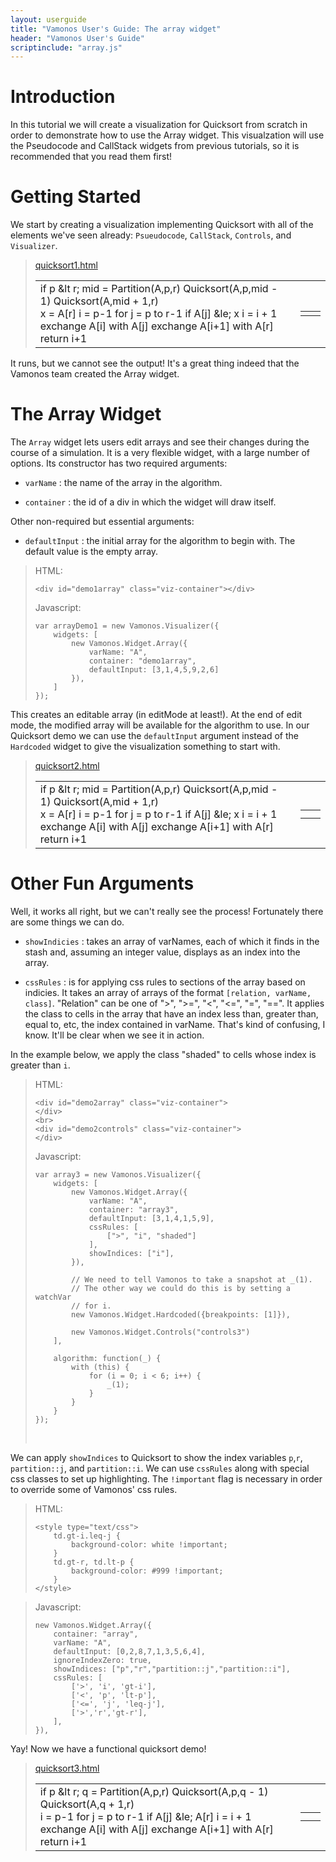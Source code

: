 ```yaml
---
layout: userguide
title: "Vamonos User's Guide: The array widget"
header: "Vamonos User's Guide"
scriptinclude: "array.js"
---
```


# Introduction

In this tutorial we will create a visualization for Quicksort from scratch in
order to demonstrate how to use the Array widget. This visualzation will use
the Pseudocode and CallStack widgets from previous tutorials, so it is
recommended that you read them first!

# Getting Started

We start by creating a visualization implementing Quicksort with all of the
elements we've seen already: `Psueudocode`, `CallStack`, `Controls`, and
`Visualizer`.

> [quicksort1.html](array-tutorial/quicksort1.html)
>
> <div class="viz-container">
> <table class="vamonos">
> <tr><td class="pseudocode-and-controls">
> <div id="quicksort1" title="Quicksort(A,p,r):">
>             if p &amp;lt r;
>                 mid = Partition(A,p,r)
>                 Quicksort(A,p,mid - 1)
>                 Quicksort(A,mid + 1,r)
> </div>
> <div id="partition1" title="Partition(A,p,r):">
>             x = A[r]
>             i = p-1
>             for j = p to r-1
>                 if A[j] &amp;le; x
>                     i = i + 1
>                     exchange A[i] with A[j]
>             exchange A[i+1] with A[r]
>             return i+1
> </div>
> <div id="controls1">
> </div>
> </td><td class="variable-widgets">
> <table class="variable-widgets">
> <tr><td><div id="callstack-var1"></div></td>
> <td><div id="callstack1"></div></td></tr>
> </table></td></tr></table>
> </div>


It runs, but we cannot see the output! It's a great thing indeed that the
Vamonos team created the Array widget.

# The Array Widget

The `Array` widget lets users edit arrays and see their changes during the
course of a simulation. It is a very flexible widget, with a large number of
options.  Its constructor has two required arguments:

* `varName` : the name of the array in the algorithm.

* `container` : the id of a div in which the widget will draw itself.

Other non-required but essential arguments:

* `defaultInput` : the initial array for the algorithm to begin with. The default
value is the empty array.


> HTML:
>
>     <div id="demo1array" class="viz-container"></div>
>
> Javascript:
>
>     var arrayDemo1 = new Vamonos.Visualizer({
>         widgets: [
>             new Vamonos.Widget.Array({
>                 varName: "A",
>                 container: "demo1array",
>                 defaultInput: [3,1,4,5,9,2,6]
>             }),
>         ]
>     });
>
> <div id="demo1array" class="viz-container"></div>

This creates an editable array (in editMode at least!). At the end of edit
mode, the modified array will be available for the algorithm to use. In our
Quicksort demo we can use the `defaultInput` argument instead of the
`Hardcoded` widget to give the visualization something to start with.

> [quicksort2.html](array-tutorial/quicksort2.html)
>
> <table class="vamonos">
> <tr><td class="pseudocode-and-controls2">
> <div id="quicksort2" title="Quicksort(A,p,r):">
>             if p &amp;lt r;
>                 mid = Partition(A,p,r)
>                 Quicksort(A,p,mid - 1)
>                 Quicksort(A,mid + 1,r)
> </div>
> <div id="partition2" title="Partition(A,p,r):">
>             x = A[r]
>             i = p-1
>             for j = p to r-1
>                 if A[j] &amp;le; x
>                     i = i + 1
>                     exchange A[i] with A[j]
>             exchange A[i+1] with A[r]
>             return i+1
> </div>
> <div id="controls2"></div>
> </td><td class="variable-widgets">
> <table class="variable-widgets">
> <tr><td><div id="array-var2"></div></td>
> <td><div id="array2"></div></td></tr>
> <tr><td><div id="callstack-var2"></div></td>
> <td><div id="callstack2"></div></td></tr>
> </table></td></tr></table>

# Other Fun Arguments

Well, it works all right, but we can't really see the process! Fortunately
there are some things we can do.

* `showIndicies` : takes an array of varNames, each of which it finds in the
stash and, assuming an integer value, displays as an index into the array.

* `cssRules` : is for applying css rules to sections of the array based on
indicies. It takes an array of arrays of the format `[relation, varName, class]`.
"Relation" can be one of ">", ">=", "<", "<=", "=", "==". It applies the class
to cells in the array that have an index less than, greater than, equal to, etc,
the index contained in varName. That's kind of confusing, I know. It'll be clear
when we see it in action.

In the example below, we apply the class "shaded" to cells whose index is greater
than `i`.

> HTML:
>
>     <div id="demo2array" class="viz-container">
>     </div>
>     <br>
>     <div id="demo2controls" class="viz-container">
>     </div>
>
> Javascript:
>
>     var array3 = new Vamonos.Visualizer({
>         widgets: [
>             new Vamonos.Widget.Array({
>                 varName: "A",
>                 container: "array3",
>                 defaultInput: [3,1,4,1,5,9],
>                 cssRules: [
>                     [">", "i", "shaded"]
>                 ],
>                 showIndices: ["i"],
>             }),
>
>             // We need to tell Vamonos to take a snapshot at _(1).
>             // The other way we could do this is by setting a watchVar
>             // for i.
>             new Vamonos.Widget.Hardcoded({breakpoints: [1]}),
>
>             new Vamonos.Widget.Controls("controls3")
>         ],
>
>         algorithm: function(_) {
>             with (this) {
>                 for (i = 0; i < 6; i++) {
>                     _(1);
>                 }
>             }
>         }
>     });
>
> <div id="demo2array" class="viz-container">
> </div>
> <br>
> <div id="demo2controls" class="viz-container">
> </div>

We can apply `showIndices` to Quicksort to show the index variables `p`,`r`,
`partition::j`, and `partition::i`. We can use `cssRules` along with special
css classes to set up highlighting. The `!important` flag is necessary in order
to override some of Vamonos' css rules.

> HTML:
>
>     <style type="text/css">
>         td.gt-i.leq-j {
>             background-color: white !important;
>         }
>         td.gt-r, td.lt-p {
>             background-color: #999 !important;
>         }
>     </style>

> Javascript:
>
>     new Vamonos.Widget.Array({
>         container: "array",
>         varName: "A",
>         defaultInput: [0,2,8,7,1,3,5,6,4],
>         ignoreIndexZero: true,
>         showIndices: ["p","r","partition::j","partition::i"],
>         cssRules: [
>             ['>', 'i', 'gt-i'],
>             ['<', 'p', 'lt-p'],
>             ['<=', 'j', 'leq-j'],
>             ['>','r','gt-r'],
>         ],
>     }),

Yay! Now we have a functional quicksort demo!

> [quicksort3.html](array-tutorial/quicksort3.html)
>
> <style type="text/css">
>     td.gt-i.leq-j {
>         background-color: white !important;
>     }
>     td.gt-r, td.lt-p {
>         background-color: #999 !important;
>     }
> </style>
> <table class="vamonos">
> <tr><td class="pseudocode-and-controls">
> <div id="quicksort3" title="Quicksort(A,p,r):">
>             if p &amp;lt r;
>                 q = Partition(A,p,r)
>                 Quicksort(A,p,q - 1)
>                 Quicksort(A,q + 1,r)
> </div>
> <div id="partition3" title="Partition(A,p,r):">
>             i = p-1
>             for j = p to r-1
>                 if A[j] &amp;le; A[r]
>                     i = i + 1
>                     exchange A[i] with A[j]
>             exchange A[i+1] with A[r]
>             return i+1
> </div><div id="controls3">
> </div></td><td class="variable-widgets">
> <table class="variable-widgets">
> <tr><td><div id="array-var3"></div></td>
> <td><div id="array3"></div></td></tr>
> <tr><td><div id="callstack-var3"></div></td>
> <td><div id="callstack3"></div></td></tr>
> </table> </td></tr> </table>
